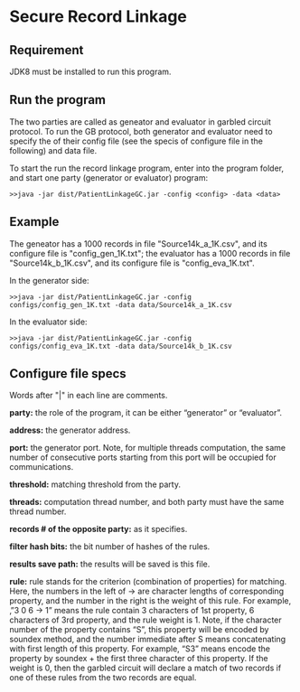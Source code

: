 Secure Record Linkage
====

Requirement
---
JDK8 must be installed to run this program.

Run the program
---
The two parties are called as geneator and evaluator in garbled circuit protocol. To run the GB protocol, both generator and evaluator need to specify the of their config file (see the specis of configure file in the following) and data file.

To start the run the record linkage program, enter into the program folder, and start one party (generator or evaluator) program:
```
>>java -jar dist/PatientLinkageGC.jar -config <config> -data <data>
```

Example
---
The geneator has a 1000 records in file "Source14k_a_1K.csv", and its configure file is "config_gen_1K.txt"; the evaluator has a 1000 records in file "Source14k_b_1K.csv", and its configure file is "config_eva_1K.txt".

In the generator side:
```
>>java -jar dist/PatientLinkageGC.jar -config configs/config_gen_1K.txt -data data/Source14k_a_1K.csv
```

In the evaluator side:
```
>>java -jar dist/PatientLinkageGC.jar -config configs/config_eva_1K.txt -data data/Source14k_b_1K.csv
```

Configure file specs
---
Words after "|" in each line are comments.

**party:**
the role of the program, it can be either “generator” or “evaluator”.

**address:**
the generator address.

**port:**
the generator port. Note, for multiple threads computation, the same number of consecutive ports starting from this port will be occupied for communications.

**threshold:**
matching threshold from the party.

**threads:**
computation thread number, and both party must have the same thread number.

**records # of the opposite party:**
as it specifies.

**filter hash bits:**
the bit number of hashes of the rules.

**results save path:**
the results will be saved is this file.

**rule:**
rule stands for the criterion (combination of properties) for matching. Here, the numbers in the left of ->  are character lengths of corresponding property, and the number in the right is the weight of this rule. For example, ‚”3  0  6 -> 1” means the rule contain 3 characters of 1st property, 6 characters of 3rd property, and the rule weight is 1. Note, if the character number of the property contains “S”,  this property will be encoded by soundex method, and the number immediate after S means concatenating with first length of this property. For example, “S3” means encode the property by soundex + the first three character of this property. If the weight is 0, then the garbled circuit will declare a match of two records if one of these rules from the two records are equal.


